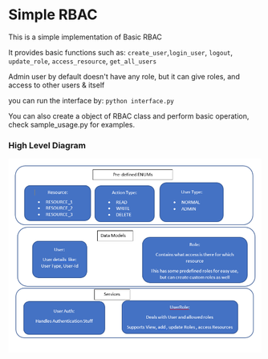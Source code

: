 # Simple RBAC
This is a simple implementation of Basic RBAC

It provides basic functions such as:
 `create_user`,`login_user`, `logout`, `update_role`,
`access_resource`, `get_all_users`

Admin user by default doesn't have any role, but
it can give roles, and access to other users &
itself

you can run the interface by:
`python interface.py`

You can also create a object of RBAC class
and perform basic operation, check sample_usage.py
for examples.



### High Level Diagram

![High Level Diagram](/docs/Archi.PNG?raw=true)
